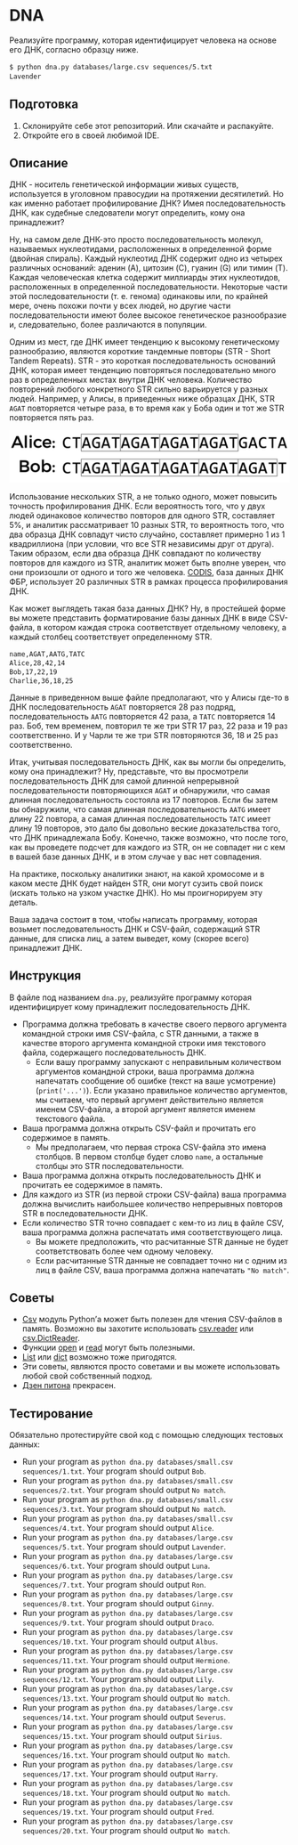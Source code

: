 # DNA
Реализуйте программу, которая идентифицирует человека на основе его ДНК, согласно образцу ниже.
```sh
$ python dna.py databases/large.csv sequences/5.txt
Lavender
```
## Подготовка

 1. Склонируйте себе этот репозиторий. Или скачайте и распакуйте.
 2. Откройте его в своей любимой IDE.

## Описание

ДНК - носитель генетической информации живых существ, используется в уголовном правосудии на протяжении десятилетий. Но как именно работает профилирование ДНК? Имея последовательность ДНК, как судебные следователи могут определить, кому она принадлежит?

Ну, на самом деле ДНК-это просто последовательность молекул, называемых нуклеотидами, расположенных в определенной форме (двойная спираль). Каждый нуклеотид ДНК содержит одно из четырех различных оснований: аденин (A), цитозин (C), гуанин (G) или тимин (T). Каждая человеческая клетка содержит миллиарды этих нуклеотидов, расположенных в определенной последовательности. Некоторые части этой последовательности (т. е. генома) одинаковы или, по крайней мере, очень похожи почти у всех людей, но другие части последовательности имеют более высокое генетическое разнообразие и, следовательно, более различаются в популяции.

Одним из мест, где ДНК имеет тенденцию к высокому генетическому разнообразию, являются короткие тандемные повторы (STR - Short Tandem Repeats). STR - это короткая последовательность оснований ДНК, которая имеет тенденцию повторяться последовательно много раз в определенных местах внутри ДНК человека. Количество повторений любого конкретного STR сильно варьируется у разных людей. Например, у Алисы, в приведенных ниже образцах ДНК, STR `AGAT` повторяется четыре раза, в то время как у Боба один и тот же STR повторяется пять раз.

![Sample STRs](strs.png)

Использование нескольких STR, а не только одного, может повысить точность профилирования ДНК. Если вероятность того, что у двух людей одинаковое количество повторов для одного STR, составляет 5%, и аналитик рассматривает 10 разных STR, то вероятность того, что два образца ДНК совпадут чисто случайно, составляет примерно 1 из 1 квадриллиона (при условии, что все STR независимы друг от друга). Таким образом, если два образца ДНК совпадают по количеству повторов для каждого из STR, аналитик может быть вполне уверен, что они произошли от одного и того же человека. [CODIS](https://www.fbi.gov/services/laboratory/biometric-analysis/codis/codis-and-ndis-fact-sheet), база данных ДНК ФБР, использует 20 различных STR в рамках процесса профилирования ДНК.

Как может выглядеть такая база данных ДНК? Ну, в простейшей форме вы можете представить форматирование базы данных ДНК в виде CSV-файла, в котором каждая строка соответствует отдельному человеку, а каждый столбец соответствует определенному STR.

```
name,AGAT,AATG,TATC
Alice,28,42,14
Bob,17,22,19
Charlie,36,18,25
```
Данные в приведенном выше файле предполагают, что у Алисы где-то в ДНК последовательность `AGAT` повторяется 28 раз подряд, последовательность `AATG` повторяется 42 раза, а `TATC` повторяется 14 раз. Боб, тем временем, повторил те же три STR 17 раз, 22 раза и 19 раз соответственно. И у Чарли те же три STR повторяются 36, 18 и 25 раз соответственно.

Итак, учитывая последовательность ДНК, как вы могли бы определить, кому она принадлежит? Ну, представьте, что вы просмотрели последовательность ДНК для самой длинной непрерывной последовательности повторяющихся `AGAT` и обнаружили, что самая длинная последовательность состояла из 17 повторов. Если бы затем вы обнаружили, что самая длинная последовательность `AATG` имеет длину 22 повтора, а самая длинная последовательность `TATC` имеет длину 19 повторов, это дало бы довольно веские доказательства того, что ДНК принадлежала Бобу. Конечно, также возможно, что после того, как вы проведете подсчет для каждого из STR, он не совпадет ни с кем в вашей базе данных ДНК, и в этом случае у вас нет совпадения.

На практике, поскольку аналитики знают, на какой хромосоме и в каком месте ДНК будет найден STR, они могут сузить свой поиск (искать только на узком участке ДНК). Но мы проигнорируем эту деталь.

Ваша задача состоит в том, чтобы написать программу, которая возьмет последовательность ДНК и CSV-файл, содержащий STR данные, для списка лиц, а затем выведет, кому (скорее всего) принадлежит ДНК.

## Инструкция
В файле под названием `dna.py`, реализуйте программу которая идентифицирует кому принадлежит последовательность ДНК.

*  Программа должна требовать в качестве своего первого аргумента командной строки имя CSV-файла, с STR данными, а также в качестве второго аргумента командной строки имя текстового файла, содержащего последовательность ДНК.
    * Если вашу программу запускают с неправильным количеством аргументов командной строки, ваша программа должна напечатать сообщение об ошибке (текст на ваше усмотрение) (`print('...')`). Если указано правильное количество аргументов, мы считаем, что первый аргумент действительно является именем CSV-файла, а второй аргумент является именем  текстового файла.
* Ваша программа должна открыть CSV-файл и прочитать его содержимое в память.
    * Мы предполагаем, что первая строка CSV-файла это имена столбцов. В первом столбце будет слово `name`, а остальные столбцы это STR последовательности.
* Ваша программа должна открыть последовательность ДНК и прочитать ее содержимое в память.
* Для каждого из STR (из первой строки CSV-файла) ваша программа должна вычислить наибольшее количество непрерывных повторов STR в последовательности ДНК.
* Если количество STR точно совпадает с кем-то из лиц в файле CSV, ваша программа должна распечатать имя соответствующего лица.
    * Вы можете предположить, что расчитанные STR данные не будет соответствовать более чем одному человеку.
    * Если расчитанные STR данные не совпадает точно ни с одним из лиц в файле CSV, ваша программа должна напечатать `"No match"`.

## Советы
* [Csv](https://docs.python.org/3/library/csv.html) модуль Python’а может быть полезен для чтения CSV-файлов в память. Возможно вы захотите использовать [csv.reader](https://docs.python.org/3/library/csv.html#csv.reader) или [csv.DictReader](https://docs.python.org/3/library/csv.html#csv.DictReader).
* Функции [open](https://docs.python.org/3/tutorial/inputoutput.html#reading-and-writing-files) и [read](https://docs.python.org/3/tutorial/inputoutput.html#methods-of-file-objects) могут быть полезными.
* [List](https://docs.python.org/3/tutorial/introduction.html#lists) или [dict](https://docs.python.org/3/tutorial/datastructures.html#dictionaries) возможно тоже пригодятся.
* Эти советы, являются просто советами и вы можете использовать любой свой собственный подход. 
* [Дзен питона](https://tyapk.ru/blog/post/the-zen-of-python) прекрасен.

## Тестирование
Обязательно протестируйте свой код с помощью следующих тестовых данных:

* Run your program as `python dna.py databases/small.csv sequences/1.txt`. Your program should output `Bob`.
* Run your program as `python dna.py databases/small.csv sequences/2.txt`. Your program should output `No match`.
* Run your program as `python dna.py databases/small.csv sequences/3.txt`. Your program should output `No match`.
* Run your program as `python dna.py databases/small.csv sequences/4.txt`. Your program should output `Alice`.
* Run your program as `python dna.py databases/large.csv sequences/5.txt`. Your program should output `Lavender`.
* Run your program as `python dna.py databases/large.csv sequences/6.txt`. Your program should output `Luna`.
* Run your program as `python dna.py databases/large.csv sequences/7.txt`. Your program should output `Ron`.
* Run your program as `python dna.py databases/large.csv sequences/8.txt`. Your program should output `Ginny`.
* Run your program as `python dna.py databases/large.csv sequences/9.txt`. Your program should output `Draco`.
* Run your program as `python dna.py databases/large.csv sequences/10.txt`. Your program should output `Albus`.
* Run your program as `python dna.py databases/large.csv sequences/11.txt`. Your program should output `Hermione`.
* Run your program as `python dna.py databases/large.csv sequences/12.txt`. Your program should output `Lily`.
* Run your program as `python dna.py databases/large.csv sequences/13.txt`. Your program should output `No match`.
* Run your program as `python dna.py databases/large.csv sequences/14.txt`. Your program should output `Severus`.
* Run your program as `python dna.py databases/large.csv sequences/15.txt`. Your program should output `Sirius`.
* Run your program as `python dna.py databases/large.csv sequences/16.txt`. Your program should output `No match`.
* Run your program as `python dna.py databases/large.csv sequences/17.txt`. Your program should output `Harry`.
* Run your program as `python dna.py databases/large.csv sequences/18.txt`. Your program should output `No match`.
* Run your program as `python dna.py databases/large.csv sequences/19.txt`. Your program should output `Fred`.
* Run your program as `python dna.py databases/large.csv sequences/20.txt`. Your program should output `No match`.
